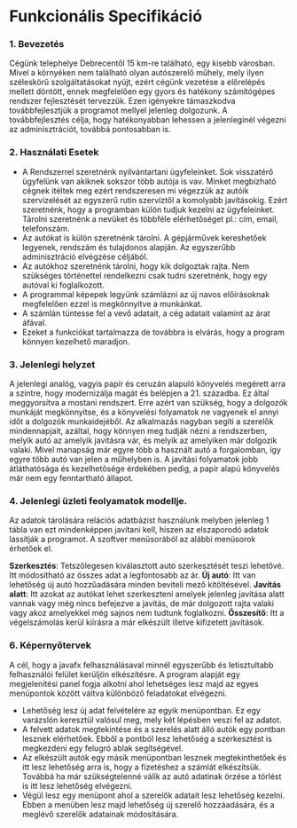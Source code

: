 # Funkcionális Specifikáció

### 1. Bevezetés

Cégünk telephelye Debrecentől 15 km-re található, egy kisebb városban. Mivel a környéken nem található olyan autószerelő műhely, mely ilyen széleskörű szolgáltatásokat nyújt, ezért cégünk vezetése a előrelépés mellett döntött, ennek megfelelően egy gyors és hatékony számítógépes rendszer fejlesztését tervezzük. Ezen igényekre támaszkodva továbbfejlesztjük a programot mellyel jelenleg dolgozunk. A továbbfejlesztés célja, hogy hatékonyabban lehessen a jelenleginél végezni az adminisztrációt, továbbá pontosabban is.

### 2. Használati Esetek
   - A Rendszerrel szeretnénk nyilvántartani ügyfeleinket. Sok visszatérő ügyfelünk van akiknek sokszor több autója is vav. Minket megbízható cégnek itéltek meg ezért rendszeresen mi végezzük az autóik szervizelését az egyszerű rutin szervíztől a komolyabb javításokig. Ezért szeretnénk, hogy a programban külön tudjuk kezelni az ügyfeleinket. Tárolni szeretnénk a nevüket és többféle elérhetőséget pl.: cím, email, telefonszám.
   - Az autókat is külön szeretnénk tárolni. A gépjárművek kereshetőek legyenek, rendszám és tulajdonos alapján. Az egyszerűbb adminisztráció elvégzése céljából.
   - Az autókhoz szeretnénk tárolni, hogy kik dolgoztak rajta. Nem szükséges történettel rendelkezni csak tudni szeretnénk, hogy egy autóval ki foglalkozott.
   - A programmal képepek legyünk számlázni az új navos előírásoknak megfelelően ezzel is megkönnyítve a munkánkat.
   - A számlán tüntesse fel a vevő adatait, a cég adatait valamint az árat áfával.
   - Ezeket a funkciókat tartalmazza de továbbra is elvárás, hogy a program könnyen kezelhető maradjon.

### 3. Jelenlegi helyzet

   A jelenlegi analóg, vagyis papír és ceruzán alapuló könyvelés megérett arra a szintre, hogy modernizálja magát és belépjen a 21. századba. Ez által meggyorsítva a mostani rendszert. Erre azért van szükség, hogy a dolgozók munkáját megkönnyítse, és a könyvelési folyamatok ne vagyenek el annyi időt a dolgozók munkaidejéből. Az alkalmazás nagyban segíti a szerelők mindennapjait, azáltal, hogy könnyen meg tudják nézni a rendszerben, melyik autó az amelyik javításra vár, és melyik az amelyiken már dolgozik valaki. Mivel manapság már egyre több a használt autó a forgalomban, így egyre több autó van jelen a műhelyben is. A javítási folyamatok jobb átláthatósága és kezelhetősége érdekében pedig, a papír alapú könyvelés már nem egy fenntartható állapot.
   
### 4. Jelenlegi üzleti feolyamatok modellje.
   Az adatok tárolására relációs adatbázist használunk melyben jelenleg 1 tábla van ezt mindenképpen javítani kell, hiszen az elszaporodó adatok lassítják a programot.
   A szoftver menüsorából az alábbi menüsorok érhetőek el.
    
   **Szerkesztés**: Tetszőlegesen kiválasztott autó szerkesztését teszi lehetővé. Itt módosítható az összes adat a legfontosabb az ár.
   **Új autó**: Itt van lehetőség új autó hozzűadására minden beviteli mező kitöltésével.
   **Javítás alatt**: Itt azokat az autókat lehet szerkeszteni amelyek jelenleg javítása alatt vannak vagy még nincs befejezve a javítás, de már dolgozott rajta valaki vagy akoz amelyekkel még sajnos nem tudtunk foglalkozni.
   **Összesítő**: Itt a végelszámolás kerül kiírásra a már elkészült illetve kifizetett javítások.

### 6. Képernyőtervek

A cél, hogy a javafx felhasználásaval minnél egyszerűbb és letisztultabb felhasználói felület kerüljön elkészítésre. A program alapját egy megjelenítési panel fogja alkotni ahol lehetséges lesz majd az egyes menüpontok között váltva különböző feladatokat elvégezni.
 - Lehetőség lesz új adat felvételére az egyik menüpontban. Ez egy varázslón keresztül valósul meg, mely két lépésben veszi fel az adatot.
 - A felvett adatok megtekintése és a szerelés alatt álló autók egy pontban lesznek elérhetőek. Ebből a pontból lesz lehetőség a szerkesztést is megkezdeni egy felugró ablak segítségével.
 - Az elkészült autók egy másik menüpontban lesznek megtekinthetőek és itt lesz lehetőség arra is, hogy a fizetéshez a számlát elkészítsük. Továbbá ha már szükségtelenné válik az autó adatinak örzése a törlést is itt lesz lehetőség elvégezni.
 - Végül lesz egy menüpont ahol a szerelők adatait lesz lehetőség kezelni. Ebben a menüben lesz majd lehetőség új szerelő hozzáadására, és a meglévő szerelők adatainak módosítására.